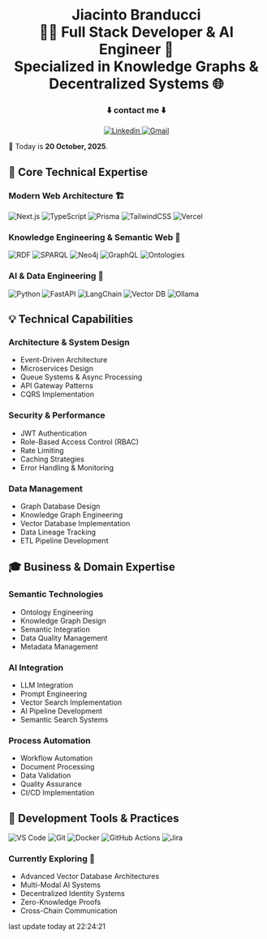 <h1 align="center">
  <span>Jiacinto Branducci</span><br>
  <span>🧞‍♂️ Full Stack Developer & AI Engineer 🧚</span><br>
  <span>Specialized in Knowledge Graphs & Decentralized Systems 🌐</span>
</h1>

<div align="center">
  <h3>⬇️ contact me ⬇️ </h3>
  <a href="https://www.linkedin.com/in/jiacinto-branducci/">
      <img src="https://img.shields.io/badge/LinkedIn-0077B5?style=for-the-badge&logo=linkedin&logoColor=white" alt="Linkedin" />
  </a>
  <a href="mailto:j.branducci.pro@gmail.com?subject=Demande%20de%20contact%20via%20GitHub">
      <img src="https://img.shields.io/badge/Gmail-EA4336?style=for-the-badge&logo=gmail&logoColor=white" alt="Gmail" />
  </a>
</div>

<p> 📅 Today is <b>20 October, 2025</b>.</p>

## 🎯 Core Technical Expertise

### Modern Web Architecture 🏗️
![Next.js](https://img.shields.io/badge/Next.js-000000?style=for-the-badge&logo=next.js&logoColor=white)
![TypeScript](https://img.shields.io/badge/typescript-%233178C6.svg?style=for-the-badge&logo=typescript&logoColor=white)
![Prisma](https://img.shields.io/badge/Prisma-2D3748?style=for-the-badge&logo=prisma&logoColor=white)
![TailwindCSS](https://img.shields.io/badge/Tailwind_CSS-38B2AC?style=for-the-badge&logo=tailwind-css&logoColor=white)
![Vercel](https://img.shields.io/badge/Vercel-000000?style=for-the-badge&logo=vercel&logoColor=white)

### Knowledge Engineering & Semantic Web 🧠
![RDF](https://img.shields.io/badge/RDF-0C4B33?style=for-the-badge&logo=semantic-web&logoColor=white)
![SPARQL](https://img.shields.io/badge/SPARQL-0C4B33?style=for-the-badge&logo=query&logoColor=white)
![Neo4j](https://img.shields.io/badge/Neo4j-018bff?style=for-the-badge&logo=neo4j&logoColor=white)
![GraphQL](https://img.shields.io/badge/GraphQL-E10098?style=for-the-badge&logo=graphql&logoColor=white)
![Ontologies](https://img.shields.io/badge/Ontologies-47A248?style=for-the-badge&logo=semantic-web&logoColor=white)

### AI & Data Engineering 🤖
![Python](https://img.shields.io/badge/python-3670A0?style=for-the-badge&logo=python&logoColor=ffdd54)
![FastAPI](https://img.shields.io/badge/FastAPI-009688?style=for-the-badge&logo=fastapi&logoColor=white)
![LangChain](https://img.shields.io/badge/LangChain-121212?style=for-the-badge&logo=chainlink&logoColor=white)
![Vector DB](https://img.shields.io/badge/Vector_DB-4B32C3?style=for-the-badge&logo=database&logoColor=white)
![Ollama](https://img.shields.io/badge/Ollama-FF4785?style=for-the-badge&logo=llama&logoColor=white)


## 💡 Technical Capabilities

### Architecture & System Design
- Event-Driven Architecture
- Microservices Design
- Queue Systems & Async Processing
- API Gateway Patterns
- CQRS Implementation

### Security & Performance
- JWT Authentication
- Role-Based Access Control (RBAC)
- Rate Limiting
- Caching Strategies
- Error Handling & Monitoring

### Data Management
- Graph Database Design
- Knowledge Graph Engineering
- Vector Database Implementation
- Data Lineage Tracking
- ETL Pipeline Development

## 🎓 Business & Domain Expertise

### Semantic Technologies
- Ontology Engineering
- Knowledge Graph Design
- Semantic Integration
- Data Quality Management
- Metadata Management

### AI Integration
- LLM Integration
- Prompt Engineering
- Vector Search Implementation
- AI Pipeline Development
- Semantic Search Systems

### Process Automation
- Workflow Automation
- Document Processing
- Data Validation
- Quality Assurance
- CI/CD Implementation

## 🔧 Development Tools & Practices
![VS Code](https://img.shields.io/badge/VS_Code-007ACC?style=for-the-badge&logo=visual-studio-code&logoColor=white)
![Git](https://img.shields.io/badge/Git-F05032?style=for-the-badge&logo=git&logoColor=white)
![Docker](https://img.shields.io/badge/Docker-2496ED?style=for-the-badge&logo=docker&logoColor=white)
![GitHub Actions](https://img.shields.io/badge/GitHub_Actions-2088FF?style=for-the-badge&logo=github-actions&logoColor=white)
![Jira](https://img.shields.io/badge/Jira-0052CC?style=for-the-badge&logo=jira&logoColor=white)

### Currently Exploring 🚀
- Advanced Vector Database Architectures
- Multi-Modal AI Systems
- Decentralized Identity Systems
- Zero-Knowledge Proofs
- Cross-Chain Communication

last update today at 22:24:21

